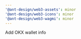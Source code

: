 ```yaml
---
'@ant-design/web3-assets': minor
'@ant-design/web3-icons': minor
'@ant-design/web3-wagmi': minor
---
```


Add OKX wallet info
